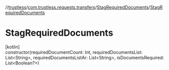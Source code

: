//[trustless](../../../index.md)/[com.trustless.requests.transfers](../index.md)/[StagRequiredDocuments](index.md)/[StagRequiredDocuments](-stag-required-documents.md)

# StagRequiredDocuments

[kotlin]\
constructor(requiredDocumentCount: Int, requiredDocumentsList: List&lt;String&gt;, requiredDocumentsListAr: List&lt;String&gt;, isDocumentsRequired: List&lt;Boolean?&gt;)
